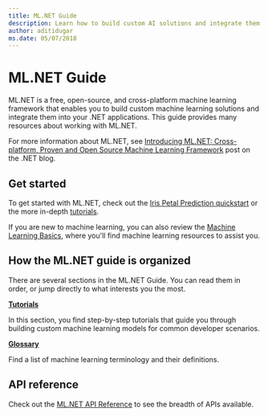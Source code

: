 ```yaml
---
title: ML.NET Guide
description: Learn how to build custom AI solutions and integrate them into your .NET applications using ML.NET.
author: aditidugar
ms.date: 05/07/2018
---
```

# ML.NET Guide

ML.NET is a free, open-source, and cross-platform machine learning framework that enables you to build custom machine learning solutions and integrate them into your .NET applications. This guide provides many resources about working with ML.NET.

For more information about ML.NET, see [Introducing ML.NET: Cross-platform, Proven and Open Source Machine Learning Framework](https://blogs.msdn.microsoft.com/dotnet/2018/05/07/introducing-ml-net-cross-platform-proven-and-open-source-machine-learning-framework/) post on the .NET blog.

## Get started

To get started with ML.NET, check out the [Iris Petal Prediction quickstart](https://www.microsoft.com/net/learn/apps/machine-learning-and-ai/ml-dotnet/get-started) or the more in-depth [tutorials](tutorials/index.md).

If you are new to machine learning, you can also review the [Machine Learning Basics](resources/basics.md), where you'll find machine learning resources to assist you.

## How the ML.NET guide is organized

There are several sections in the ML.NET Guide. You can read them in order, or jump directly to what interests you the most.

**[Tutorials](tutorials/index.md)**

In this section, you find step-by-step tutorials that guide you through building custom machine learning models for common developer scenarios.

**[Glossary](resources/glossary.md)**

Find a list of machine learning terminology and their definitions.

## API reference

Check out the [ML.NET API Reference](https://docs.microsoft.com/dotnet/api/?view=ml-dotnet) to see the breadth of APIs available.
